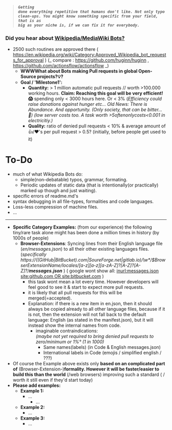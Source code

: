 > #### <code>_Getting done everything repetitive that humans don't like. Not only typo clean-ups. You might know something specific from your field, that is as big as your niche is, if we can fix it for everybody._</code>

### Did you hear about [Wikipedia/MediaWiki Bots?](https://en.wikipedia.org/wiki/Wikipedia:Bots) 
 - 2500 such routines are approved there ( https://en.wikipedia.org/wiki/Category:Approved_Wikipedia_bot_requests_for_approval ) (_ compare : https://github.com/huginn/huginn , https://github.com/actionsflow/actionsflow _)
      - **WWWWhat about Bots making Pull requests in global Open-Source projects?💡?**
      - **Goal / 'Milestone1':**  
          - **Quantity:** > 1 million automatic pull requests // worth >100.000 working hours.  **Claim: Reaching this goal will be very efficient! 😱** spending only < 3000 hours here. Or < 3% (_Efficiency could raise donations against hunger etc... Old News: There is Abundance. And opportunity. (Only society, that can be bitter... 🤔) (low server costs too. A task worth >$5 often only costs <$0.001 in electricitiy.)_
          - **Quality:** ratio of denied pull requests < 10% & average amount of 👍/❤'s per pull request > 0.5? (initially, before people get used to it)   
       
  

 
# To-Do
- much of what Wikipedia Bots do: 
    - simple(non-debatable)  typos, grammar, formating.   
    - Periodic updates of static data (that is intentionally(or practically) marked up though and just waiting). 
- specific errors of readme.md's 
- syntax debugging in all file-types, formalities and code languages. 
- Loss-less compression of machine files.
- ...
---

 - **Specific Category Examples:** (from our experience) the following tiny/rare task alone might has been done a million times in history (by 1000s of people)
    - **Browser-Extensions**: Syncing lines from their English language file (_en/messages.json_) to all their other existing languages files. (_specifically  https://((GitHub|BitBucket).com|SoureForge.net|gitlab.io)/\w*/$BrowserExtensionName/_locales/[a-z][a-z][a-zA-Z_]?[A-Z]?[A-Z]?/**messages.json**_ )   ( google wont show all: [inurl:messages.json  site:github.com OR site:bitbucket.com](https://www.google.com/search?q=inurl%3Amessages.json++site%3Agithub.com+OR+site%3Abitbucket.com) )
      - this task wont mean a lot every time. However developers will feel good to see it & start to expect more pull requests.
      - it is likely that all pull requests for this will be merged(=accepted).
      - Explanation: if there is a new item in en.json, then it should always be copied already to all other language files, because if it is not, then the extension will not fall back to the default language: English (as stated in the manifest.json), but it will instead show the internal names from code.
        - imaginable contraindications: <br>_(maybe not yet required to bring denied pull requests to zero/minimum or 1%° (1 in 1000)_ 
           - Same names(labels) (in Code & English messages.json)
           - International labels in Code (emojis / simplified english / ???)
  - Of course the Example above exists only **based on an complicated part of** (Browser-Extension-)**formality.  However it will be faster/easier to build this than the world** (/web browsers) improving such a standard ( / worth it still even if they'd start today)
  - **Please add examples:**
    - **Example 1:**
       - ...
         - ...
    - **Example 2:**
       - ...
    - **Example 3:** 
       - ...

